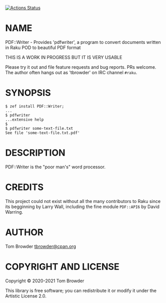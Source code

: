 [![Actions Status](https://github.com/tbrowder/PDF-Writer/workflows/test/badge.svg)](https://github.com/tbrowder/PDF-Writer/actions)

NAME
====



PDF::Writer - Provides 'pdfwriter', a program to convert documents written in Raku POD to beautiful PDF format

THIS IS A WORK IN PROGRESS BUT IT IS VERY USABLE

Please try it out and file feature requests and bug reports. PRs welcome. The author often hangs out as 'tbrowder' on IRC channel `#raku`.

SYNOPSIS
========



    $ zef install PDF::Writer;
    ...
    $ pdfwriter
    ...extensive help
    $
    $ pdfwriter some-text-file.txt
    See file 'some-text-file.txt.pdf'

DESCRIPTION
===========



PDF::Writer is the "poor man's" word processor.

CREDITS
=======



This project could not exist without all the many contributors to Raku since its begginning by Larry Wall, including the fine module `PDF::API6` by David Warring.

AUTHOR
======



Tom Browder <tbrowder@cpan.org>

COPYRIGHT AND LICENSE
=====================

Copyright © 2020-2021 Tom Browder

This library is free software; you can redistribute it or modify it under the Artistic License 2.0.

